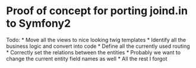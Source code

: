 Proof of concept for porting joind.in to Symfony2
=================================================

Todo:
    * Move all the views to nice looking twig templates
    * Identify all the business logic and convert into code
    * Define all the currently used routing
    * Correctly set the relations between the entities
    * Probably we want to change the current entity field names as well
    * All the rest I forgot